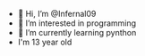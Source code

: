 - 👋 Hi, I’m @Infernal09
- 👀 I’m interested in programming
- 🌱 I’m currently learning pynthon
-    I'm 13 year old
